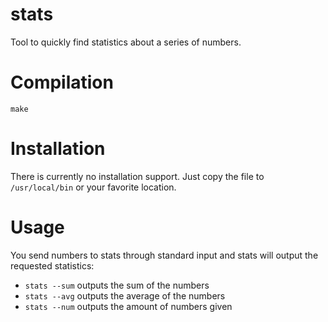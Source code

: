 stats
=====

Tool to quickly find statistics about a series of numbers.

Compilation
===========

`make`

Installation
============

There is currently no installation support. Just copy the file to
`/usr/local/bin` or your favorite location.

Usage
=====

You send numbers to stats through standard input and stats will output
the requested statistics:

* `stats --sum` outputs the sum of the numbers
* `stats --avg` outputs the average of the numbers
* `stats --num` outputs the amount of numbers given
